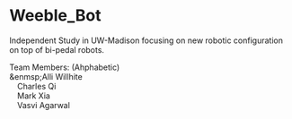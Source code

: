 # Weeble_Bot
Independent Study in UW-Madison focusing on new robotic configuration on top of bi-pedal robots.

Team Members: (Ahphabetic)<br />
&enmsp;Alli Willhite<br />
&emsp;Charles Qi<br />
&emsp;Mark Xia<br />
&emsp;Vasvi Agarwal<br />
